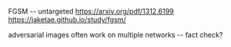 FGSM -- untargeted
https://arxiv.org/pdf/1312.6199
https://jaketae.github.io/study/fgsm/

adversarial images often work on multiple networks -- fact check?
